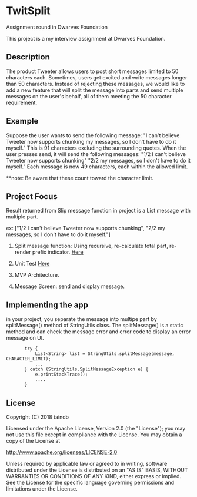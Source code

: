 # TwitSplit
Assignment round in Dwarves Foundation

This project is a my interview assignment at Dwarves Foundation.

## Description
The product Tweeter allows users to post short messages limited to 50 characters each.
Sometimes, users get excited and write messages longer than 50 characters.
Instead of rejecting these messages, we would like to add a new feature that will split the message into parts and send multiple messages on the user's behalf, all of them meeting the 50 character requirement.

## Example
Suppose the user wants to send the following message:
"I can't believe Tweeter now supports chunking my messages, so I don't have to do it myself."
This is 91 characters excluding the surrounding quotes. When the user presses send, it will send the following messages:
"1/2 I can't believe Tweeter now supports chunking" "2/2 my messages, so I don't have to do it myself."
Each message is now 49 characters, each within the allowed limit.

**note: Be aware that these count toward the character limit.

## Project Focus
Result returned from Slip message function in project is a List message with multiple part.

ex: ["1/2 I can't believe Tweeter now supports chunking", "2/2 my messages, so I don't have to do it myself."]

1. Split message function: Using recursive, re-calculate total part, re-render prefix indicator. [Here](https://github.com/taindb/TwitSplit/edit/master/README.md)

2. Unit Test [Here](https://github.com/taindb/TwitSplit/edit/master/README.md)

3. MVP Architecture.

4. Message Screen: send and display message.
## Implementing the app
in your project, you separate the message into multipe part by splitMessage() method of StringUtils class.
The splitMessage() is a static method and can check the message error and error code to display an error message on UI.
 ```
        try {
            List<String> list = StringUtils.splitMessage(message, CHARACTER_LIMIT);
            ...
        } catch (StringUtils.SplitMessageException e) {
            e.printStackTrace();
            ....
        }
```

## License

Copyright (C) 2018 taindb

Licensed under the Apache License, Version 2.0 (the "License");
you may not use this file except in compliance with the License.
You may obtain a copy of the License at

   http://www.apache.org/licenses/LICENSE-2.0

Unless required by applicable law or agreed to in writing, software
distributed under the License is distributed on an "AS IS" BASIS,
WITHOUT WARRANTIES OR CONDITIONS OF ANY KIND, either express or implied.
See the License for the specific language governing permissions and
limitations under the License.

